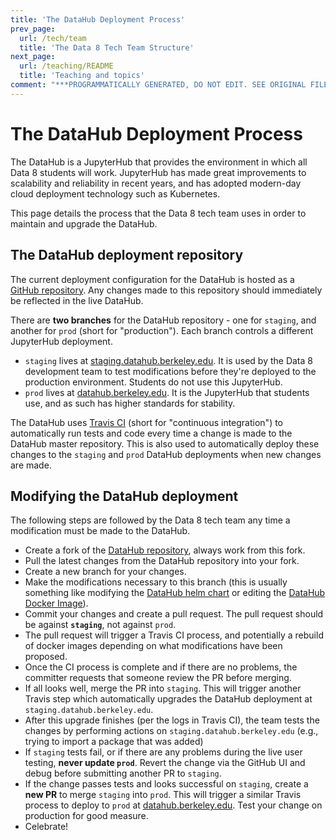 ```yaml
---
title: 'The DataHub Deployment Process'
prev_page:
  url: /tech/team
  title: 'The Data 8 Tech Team Structure'
next_page:
  url: /teaching/README
  title: 'Teaching and topics'
comment: "***PROGRAMMATICALLY GENERATED, DO NOT EDIT. SEE ORIGINAL FILES IN /content***"
---
```

# The DataHub Deployment Process

The DataHub is a JupyterHub that provides the environment in which all
Data 8 students will work. JupyterHub has made great improvements to
scalability and reliability in recent years, and has adopted modern-day
cloud deployment technology such as Kubernetes.

This page details the process that the Data 8 tech team uses in order to
maintain and upgrade the DataHub.

## The DataHub deployment repository

The current deployment configuration for the DataHub is hosted as a
[GitHub repository](https://github.com/berkeley-dsep-infra/datahub). Any
changes made to this repository should immediately be reflected in the
live DataHub.

There are **two branches** for the DataHub repository - one for `staging`, and
another for `prod` (short for "production"). Each branch controls a
different JupyterHub deployment.

* `staging` lives at [staging.datahub.berkeley.edu](staging.datahub.berkeley.edu).
  It is used by the Data 8 development team to test modifications before they're
  deployed to the production environment. Students do not use this JupyterHub.
* `prod` lives at [datahub.berkeley.edu](datahub.berkeley.edu). It is the
  JupyterHub that students use, and as such has  higher standards for stability.

The DataHub uses [Travis CI](https://travis-ci.org/) (short for
"continuous integration") to automatically run tests and code every
time a change is made to the DataHub master repository. This is
also used to automatically deploy these changes to the `staging`
and `prod` DataHub deployments when new changes are made.

## Modifying the DataHub deployment

The following steps are followed by the Data 8 tech team any time
a modification must be made to the DataHub.

* Create a fork of the [DataHub repository](https://github.com/berkeley-dsep-infra/datahub), always work from this fork.
* Pull the latest changes from the DataHub repository into your fork.
* Create a new branch for your changes.
* Make the modifications necessary to this branch (this is
  usually something like modifying the [DataHub helm chart](https://github.com/berkeley-dsep-infra/datahub/blob/staging/datahub/config.yaml) or editing the [DataHub Docker Image](https://hub.docker.com/u/berkeleydsep/)).
* Commit your changes and create a pull request. The pull request
  should be against **`staging`**, not against `prod`.
* The pull request will trigger a Travis CI process, and
  potentially a rebuild of docker images depending on what
  modifications have been proposed.
* Once the CI process is complete and if there are no problems, the committer requests that someone review the PR before merging.
* If all looks well, merge the PR into `staging`. This will trigger
  another Travis step which automatically upgrades the
  DataHub deployment at `staging.datahub.berkeley.edu`.
* After this upgrade finishes (per the logs in Travis CI), the team
  tests the changes by performing actions on
  `staging.datahub.berkeley.edu` (e.g., trying to import
    a package that was added)
* If `staging` tests fail, or if there are any problems during the
  live user testing, **never update `prod`**. Revert the change via
  the GitHub UI and debug before submitting another PR to `staging`.
* If the change passes tests and looks successful on `staging`, create
  a **new PR** to merge `staging` into `prod`. This will trigger
  a similar Travis process to deploy to `prod` at
  [datahub.berkeley.edu](datahub.berkeley.edu).
  Test your change on production for good measure.
* Celebrate!
